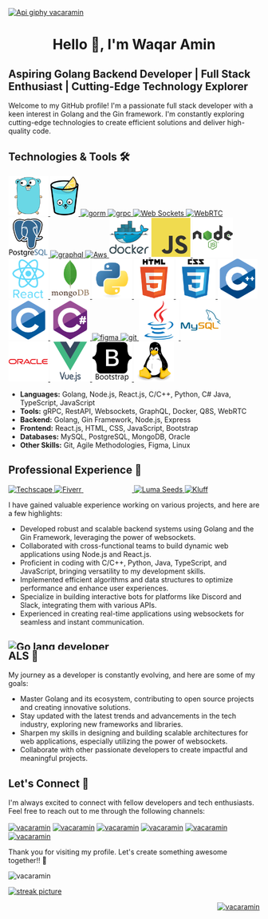 [![Api giphy vacaramin](https://developers.giphy.com/branch/master/static/api-512d36c09662682717108a38bbb5c57d.gif)](https://vacaramin.me)

<h1 align="center">Hello 👋, I'm Waqar Amin</h1>

## Aspiring Golang Backend Developer | Full Stack Enthusiast | Cutting-Edge Technology Explorer

Welcome to my GitHub profile! I'm a passionate full stack developer with a keen interest in Golang and the Gin framework. I'm constantly exploring cutting-edge technologies to create efficient solutions and deliver high-quality code.

## Technologies & Tools 🛠️
<p align="left">
  <a href="https://golang.org" target="_blank" rel="noreferrer">
    <img
      src="https://raw.githubusercontent.com/devicons/devicon/master/icons/go/go-original.svg"
      alt="go"
      width="80"
      height="80"
    />
  </a>
  <a href="https://gin-gonic.com/">
    <img
      src="https://raw.githubusercontent.com/gin-gonic/logo/master/color.png"
      alt="go"
      height="80"
    />
  </a>
  <a
    href="https://gorm.io/index.html"
    target="_blank"
    rel="noreferrer"
  >
    <img
      src="https://gorm.io/gorm.svg"
      alt="gorm"
      width="80"
      height="80"
    />
  </a>
 <a
    href="https://github.com/grpc/grpc-go"
    target="_blank"
    rel="noreferrer"
  >
    <img
      src="https://avatars.githubusercontent.com/u/7802525?s=200&v=4"
      alt="grpc"
      height="80"
    />
  </a>
 <a
    href="https://developer.mozilla.org/en-US/docs/Web/API/WebSockets_API"
    target="_blank"
    rel="noreferrer"
  >
    <img
      src="https://www.outsystems.com/Forge_CW/_image.aspx/Q8LvY--6WakOw9afDCuuGTj6IS3yV21x_xamyILfGsw=/websocket-2023-01-04%2000-00-00-2023-11-30%2009-25-41"
      alt="Web Sockets"
      width="80"
      height="80"
    />
  </a>
<a
    href="https://webrtc.org/"
    target="_blank"
    rel="noreferrer"
  >
    <img
      src="https://blog.wildix.com/wp-content/uploads/2016/11/webrtc-logo-vert-retro-255x305-1.png"
      alt="WebRTC"
      height="80"
    />
  </a>
  <a href="https://www.postgresql.org" target="_blank" rel="noreferrer">
    <img
      src="https://raw.githubusercontent.com/devicons/devicon/master/icons/postgresql/postgresql-original-wordmark.svg"
      alt="postgresql"
      height="80"
    />
  </a>
  <a href="https://graphql.org" target="_blank" rel="noreferrer">
    <img
      src="https://www.vectorlogo.zone/logos/graphql/graphql-icon.svg"
      alt="graphql"
      width="80"
      height="80"
    />
  </a>
  
  <a href="https://aws.amazon.com/" target="_blank" rel="noreferrer">
    <img
      src="https://5.imimg.com/data5/SELLER/Default/2021/8/NP/YN/DN/3775979/aws-logo.png"
      alt="Aws"
      height="80"
    />
  </a>
  <a href="https://www.docker.com/" target="_blank" rel="noreferrer">
    <img
      src="https://raw.githubusercontent.com/devicons/devicon/master/icons/docker/docker-original-wordmark.svg"
      alt="docker"
      width="80"
      height="80"
    />
  </a>
  <a
    href="https://developer.mozilla.org/en-US/docs/Web/JavaScript"
    target="_blank"
    rel="noreferrer"
  >
    <img
      src="https://raw.githubusercontent.com/devicons/devicon/master/icons/javascript/javascript-original.svg"
      alt="javascript"
      width="80"
      height="80"
    />
  </a>
  <a href="https://nodejs.org" target="_blank" rel="noreferrer">
    <img
      src="https://raw.githubusercontent.com/devicons/devicon/master/icons/nodejs/nodejs-original-wordmark.svg"
      alt="nodejs"
      width="80"
      height="80"
    />
  </a>
  <a href="https://reactjs.org/" target="_blank" rel="noreferrer">
    <img
      src="https://raw.githubusercontent.com/devicons/devicon/master/icons/react/react-original-wordmark.svg"
      alt="react"
      width="80"
      height="80"
    />
  </a>
  <a href="https://www.mongodb.com/" target="_blank" rel="noreferrer">
    <img
      src="https://raw.githubusercontent.com/devicons/devicon/master/icons/mongodb/mongodb-original-wordmark.svg"
      alt="mongodb"
      width="80"
      height="80"
    />
  </a>
  <a href="https://www.python.org" target="_blank" rel="noreferrer">
    <img
      src="https://raw.githubusercontent.com/devicons/devicon/master/icons/python/python-original.svg"
      alt="python"
      width="80"
      height="80"
    />
  </a>
  <a href="https://www.w3.org/html/" target="_blank" rel="noreferrer">
    <img
      src="https://raw.githubusercontent.com/devicons/devicon/master/icons/html5/html5-original-wordmark.svg"
      alt="html5"
      width="80"
      height="80"
    />
  </a>
  <a href="https://www.w3schools.com/css/" target="_blank" rel="noreferrer">
    <img
      src="https://raw.githubusercontent.com/devicons/devicon/master/icons/css3/css3-original-wordmark.svg"
      alt="css3"
      width="80"
      height="80"
    />
  </a>
    <a href="https://www.w3schools.com/cpp/" target="_blank" rel="noreferrer">
    <img
      src="https://raw.githubusercontent.com/devicons/devicon/master/icons/cplusplus/cplusplus-original.svg"
      alt="cplusplus"
      width="80"
      height="80"
    />
  </a>

  <a href="https://www.cprogramming.com/" target="_blank" rel="noreferrer">
    <img
      src="https://raw.githubusercontent.com/devicons/devicon/master/icons/c/c-original.svg"
      alt="c"
      width="80"
      height="80"
    />
  </a>
  <a href="https://www.w3schools.com/cs/" target="_blank" rel="noreferrer">
    <img
      src="https://raw.githubusercontent.com/devicons/devicon/master/icons/csharp/csharp-original.svg"
      alt="csharp"
      width="80"
      height="80"
    />
  </a>

  <a href="https://www.figma.com/" target="_blank" rel="noreferrer">
    <img
      src="https://www.vectorlogo.zone/logos/figma/figma-icon.svg"
      alt="figma"
      width="80"
      height="80"
    />
  </a>
  <a href="https://git-scm.com/" target="_blank" rel="noreferrer">
    <img
      src="https://www.vectorlogo.zone/logos/git-scm/git-scm-icon.svg"
      alt="git"
      width="80"
      height="80"
    />
  </a>
  <a href="https://www.java.com" target="_blank" rel="noreferrer">
    <img
      src="https://raw.githubusercontent.com/devicons/devicon/master/icons/java/java-original.svg"
      alt="java"
      width="80"
      height="80"
    />
  </a>

  <a href="https://www.mysql.com/" target="_blank" rel="noreferrer">
    <img
      src="https://raw.githubusercontent.com/devicons/devicon/master/icons/mysql/mysql-original-wordmark.svg"
      alt="mysql"
      width="80"
      height="80"
    />
  </a>

  <a href="https://www.oracle.com/" target="_blank" rel="noreferrer">
    <img
      src="https://raw.githubusercontent.com/devicons/devicon/master/icons/oracle/oracle-original.svg"
      alt="oracle"
      width="80"
      height="80"
    />
  </a>

  <a href="https://vuejs.org/" target="_blank" rel="noreferrer">
    <img
      src="https://raw.githubusercontent.com/devicons/devicon/master/icons/vuejs/vuejs-original-wordmark.svg"
      alt="vuejs"
      width="80"
      height="80"
    />
  </a>
  <a href="https://getbootstrap.com" target="_blank" rel="noreferrer">
    <img
      src="https://raw.githubusercontent.com/devicons/devicon/master/icons/bootstrap/bootstrap-plain-wordmark.svg"
      alt="bootstrap"
      width="80"
      height="80"
    />
  </a>
  <a href="https://www.linux.org/" target="_blank" rel="noreferrer">
    <img
      src="https://raw.githubusercontent.com/devicons/devicon/master/icons/linux/linux-original.svg"
      alt="linux"
      width="80"
      height="80"
    />
  </a>
</p>

- **Languages:** Golang, Node.js, React.js, C/C++, Python, C# Java, TypeScript, JavaScript
- **Tools:** gRPC, RestAPI, Websockets, GraphQL, Docker, Q8S, WebRTC
- **Backend:** Golang, Gin Framework, Node.js, Express
- **Frontend:** React.js, HTML, CSS, JavaScript, Bootstrap
- **Databases:** MySQL, PostgreSQL, MongoDB, Oracle
- **Other Skills:** Git, Agile Methodologies, Figma, Linux

## Professional Experience 💼
<p align="left">
  <a href="https://techscape.pk" target="_blank" >
    <img
      src="https://shop.techscape.pk/wp-content/uploads/2023/03/TechScape-Color-logo.png"
      alt="Techscape"
      height="80"
    />
  </a>

  <a href="https://fiverr.com/vacaramin86" target="_blank" >
    <img
      src="https://cdn-images-1.medium.com/v2/resize:fit:1200/1*Xa26ULIpZTTP1hN_ReUXVQ.png"
      alt="Fiverr"
      height="80"
    />
  </a>
  <a href="https://www.lumaseeds.com" target="_blank">
    <img
      src="https://s3-eu-west-1.amazonaws.com/tpd/logos/62b387f6789d489dfde554ea/0x0.png"
      alt="Luma Seeds"
      style="width: 80px; height: 80px; object-fit: none; clip-path: inset(163px 163px 163px 163px);"
    />
  </a>


  <a href="https://proailab.com" target="_blank" >
    <img
      src="https://proailab.com/wp-content/uploads/2023/02/proailab-light-e1677569914511.png"
      alt="Luma Seeds"
      height="80"
    />
  </a>
  
  <a href="https://proailab.com" target="_blank" >
    <img
      src="https://avatars.githubusercontent.com/u/112457542?s=200&v=4"
      alt="Kluff"
      height="80"
    />
  </a>
  </p>
I have gained valuable experience working on various projects, and here are a few highlights:

- Developed robust and scalable backend systems using Golang and the Gin Framework, leveraging the power of websockets.
- Collaborated with cross-functional teams to build dynamic web applications using Node.js and React.js.
- Proficient in coding with C/C++, Python, Java, TypeScript, and JavaScript, bringing versatility to my development skills.
- Implemented efficient algorithms and data structures to optimize performance and enhance user experiences.
- Specialize in building interactive bots for platforms like Discord and Slack, integrating them with various APIs.
- Experienced in creating real-time applications using websockets for seamless and instant communication.

## <span style="display: flex;"> <img src="https://upload.wikimedia.org/wikipedia/commons/thumb/0/05/Go_Logo_Blue.svg/215px-Go_Logo_Blue.svg.png" alt="Go lang developer" height="17.9" /></span>ALS 🌱



My journey as a developer is constantly evolving, and here are some of my goals:

- Master Golang and its ecosystem, contributing to open source projects and creating innovative solutions.
- Stay updated with the latest trends and advancements in the tech industry, exploring new frameworks and libraries.
- Sharpen my skills in designing and building scalable architectures for web applications, especially utilizing the power of websockets.
- Collaborate with other passionate developers to create impactful and meaningful projects.

## Let's Connect 🤝

I'm always excited to connect with fellow developers and tech enthusiasts. Feel free to reach out to me through the following channels:

<p align="left">
    <a href="https://wa.link/5x48ip" target="_blank"
      ><img
        align="center"
        src="https://raw.githubusercontent.com/rahuldkjain/github-profile-readme-generator/master/src/images/icons/Social/whatsapp.svg"
        alt="vacaramin"
        height="45"
        width="60"
    /></a>
    <a href="https://twitter.com/vacaramin" target="_blank"
      ><img
        align="center"
        src="https://raw.githubusercontent.com/rahuldkjain/github-profile-readme-generator/master/src/images/icons/Social/twitter.svg"
        alt="vacaramin"
        height="45"
        width="60"
    /></a>
    <a href="https://linkedin.com/in/vacaramin" target="_blank"
      ><img
        align="center"
        src="https://raw.githubusercontent.com/rahuldkjain/github-profile-readme-generator/master/src/images/icons/Social/linked-in-alt.svg"
        alt="vacaramin"
        height="45"
        width="60"
    /></a>
    <a href="https://fb.com/vacaramin" target="_blank"
      ><img
        align="center"
        src="https://raw.githubusercontent.com/rahuldkjain/github-profile-readme-generator/master/src/images/icons/Social/facebook.svg"
        alt="vacaramin"
        height="45"
        width="60"
    /></a>
  <a href="https://discord.com/users/749376006946553987" target="_blank"
      ><img
        align="center"
        src="https://raw.githubusercontent.com/rahuldkjain/github-profile-readme-generator/888aff31e1d26dd2a6acf6afebbc34970aeb0118/src/images/icons/Social/discord.svg"
        alt="vacaramin"
        height="55"
        /></a>
  <a href="https://www.upwork.com/freelancers/waqaramin10" target="_blank"
      ><img
        align="center"
        src="https://cdn.worldvectorlogo.com/logos/upwork-roundedsquare-1.svg"
        alt="vacaramin"
        height="45"
        width="60"
        /></a>
  </p>
  


Thank you for visiting my profile. Let's create something awesome together!! 🚀

<p align="left"> <img src="https://komarev.com/ghpvc/?username=vacaramin&label=Profile%20views&color=0e75b6&style=flat" alt="vacaramin" /> </p>

[![streak picture](https://github-readme-streak-stats.herokuapp.com/?user=vacaramin&)](https://vacaramin.me)

<p align="right"> <a href="https://twitter.com/vacaramin" target="blank"><img src="https://img.shields.io/twitter/follow/vacaramin?logo=twitter&style=for-the-badge" alt="vacaramin" /></a> </p>
